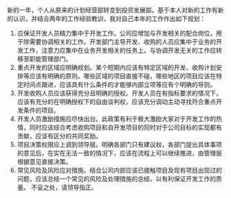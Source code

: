 新的一年，个人从原来的计划经营部转变到投资发展部。基于本人对新的工作有新的认识，并结合两年的工作经验教训，我对自己本年的工作作出如下规划：
 1. 应保证开发人员精力集中于开发工作。公司应增加与开发相关的配合岗位，用于除需要协调相关的工作。开发部门主导开发、收购的人员应集中于业务的开发工作，注意力应集中在业务开发相关的任务上。与协调开发无关的工作应转移至职能管理部门。
 2. 重点开发的区域应明确规划。某个短期内应该有特定区域的开发、收购计划安排等应该有明确的原则。哪些区域的项目直接不碰，哪些地区的项目应该在特定时间点跟进，应该具有什么条件的才能够内部立项等应有个明确的导则。
 3. 开发收购人员应该获得充分且明确的授权。开发人员在有指标要求的情况下，应该有充分的在明确授权下的自由谈判权，应该充分调动主动寻找符合重点开发条件的项目。
 4. 开发人员激励措施应尽快出台。此政策有利于极大激励大家对于开发工作的热情，同时应该综合考虑收购项目和自开发项目的同时对于公司目标的实现都有贡献，应该有区分的共同奖励。
 5. 项目决策权限应上调到领导层。明确各部门只有建议权，各部门提出具体事项的意见后，在实在无法一致的情况下，应该在流程上可以继续推进，由管理层根据意见直接决策。
 6. 常见风险及风险应对措施。结合公司内部应该已接触项目及现有项目出现过的问题，应该总结一个常见的风险及处理措施的总结，以有利保证开发工作的质量。
不妥之处，请领导指正。
